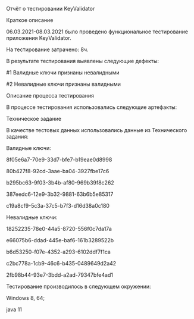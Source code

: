Отчёт о тестировании KeyValidator

 Краткое описание

06.03.2021-08.03.2021 было проведено функциональное тестирование приложения KeyValidator. 

На тестирование затрачено: 8ч. 

В результате тестирования выявлены следующие дефекты:

#1 Валидные ключи признаны невалидными 

#2 Невалидные ключи признаны валидными

Описание процесса тестирования 

В процессе тестирования использовались следующие артефакты: 

Техническое задание

 В качестве тестовых данных использовались данные из Технического задания:

Валидные ключи: 

8f05e6a7-70e9-33d7-bfe7-b19eae0d8998 

80b427f8-92cd-3aae-ba04-3927fbe17c6 

b295bc63-9f03-3b4b-af80-969b39f8c262 

387eedc6-12e9-3b32-9881-63b6b5e85317 

c19a8cf9-5c3a-37c5-b7f3-d16d38a0c180

Невалидные ключи:

 18252235-78e0-44a5-8720-556f0c7da17a 
 
 e66075b6-ddad-445e-baf6-161b3289522b 
 
 b6d53250-f07e-4352-a293-6102ddf7f1ca 
 
 c2bc778a-1cb9-46c6-b435-0489649d2a42 
 
 2fb98b44-93e7-3bdd-a2ad-79347bfe4ad1

Тестирование производилось в следующем окружении:

 Windows 8, 64;
 
  java 11